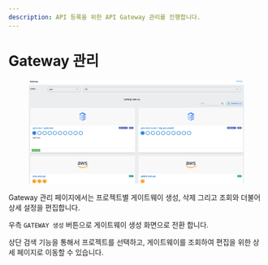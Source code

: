```yaml
---
description: API 등록을 위한 API Gateway 관리를 진행합니다.
---
```


# Gateway 관리

<figure><img src="../../.gitbook/assets/image (39).png" alt=""><figcaption></figcaption></figure>

Gateway 관리 페이지에서는 프로젝트별 게이트웨이 생성, 삭제 그리고 조회와 더불어 상세 설정을 편집합니다.

우측 `GATEWAY 생성` 버튼으로 게이트웨이 생성 화면으로 전환 합니다.

상단 검색 기능을 통해서 프로젝트를 선택하고, 게이트웨이를 조회하여 편집을 위한 상세 페이지로 이동할 수 있습니다.

